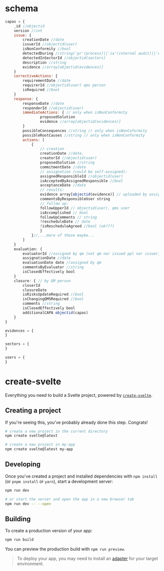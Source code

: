 # schema
```js
capas = {
	_id //objectid
	version //int
	issue: {
		creationDate //date
		issuerId //objectid(user)
		isNonConformity //bool
		detectedDuring //string('pr'(process)||'ia'(internal audit)||'ea'(external audit))
		detectedInSectorId //objectid(sectors)
		description //string
		evidence //array[objectid(evidences)]
	}
	correctiveActions: {
		requirementDate //date
		requirerId //objectid(user) qms person
		isRequired //bool
	}
	response: {
		responseDate //date
		responderId //objectid(user)
		immediateActions: { // only when isNonConformity
				proposedSolution
				evidence //array[objectid(evidences)]	
		}
		possibleConsequences //string // only when isNonCoformity
        possibleRootCauses //string // only when isNonConformity
        actions: [
            {
                // creation
                creationDate //date,
                creatorId //objectid(user)
                proposedSolution //string
                commitmentDate //date
                // assignation (could be self-assigned):
                assignedResponsibleId //objectid(user)
                isAcceptedByAssignedResponsible //bool
                acceptanceDate //date
                // results:
                evidence array[objectid(evidence)] // uploaded by assigned person or by creator
                commentsByResponsibleUser string
                // follow up:
                followUpperId // objectid(user), qms user
                isAccomplished // bool
                followUpComments // string
                ?rescheduleDate // date
                ?isRescheduleAgreed //bool (ok???)
                }
            }//,...more of those maybe...
        ]
	}
    evaluation: {
		evaluatorId //assigned by qm (not qm nor issued ppl nor issuer, right?)
		assignationDate //date
		evaluationDate date //assigned by qm
		commentsByEvaluator //string
		isClosedEffectively bool
	}
	closure: { // by QM person
        closerId
        closureDate
		isRisksUpdateRequired //bool
		isChangingQMSRequired //bool
		comments //string
		isClosedEffectively bool
		additionalCAPA objectid(capas)
	}
}

evidences = {
}

sectors = {
}

users = {
}

```


# create-svelte

Everything you need to build a Svelte project, powered by [`create-svelte`](https://github.com/sveltejs/kit/tree/master/packages/create-svelte).

## Creating a project

If you're seeing this, you've probably already done this step. Congrats!

```bash
# create a new project in the current directory
npm create svelte@latest

# create a new project in my-app
npm create svelte@latest my-app
```

## Developing

Once you've created a project and installed dependencies with `npm install` (or `pnpm install` or `yarn`), start a development server:

```bash
npm run dev

# or start the server and open the app in a new browser tab
npm run dev -- --open
```

## Building

To create a production version of your app:

```bash
npm run build
```

You can preview the production build with `npm run preview`.

> To deploy your app, you may need to install an [adapter](https://kit.svelte.dev/docs/adapters) for your target environment.
